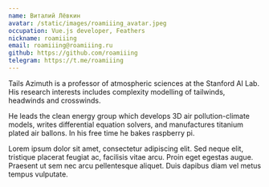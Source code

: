 ```yaml
---
name: Виталий Лёвкин
avatar: /static/images/roamiiing_avatar.jpeg
occupation: Vue.js developer, Feathers
nickname: roamiiing
email: roamiiing@roamiiing.ru
github: https://github.com/roamiiing
telegram: https://t.me/roamiiing
---
```


Tails Azimuth is a professor of atmospheric sciences at the Stanford AI Lab. His research interests includes complexity modelling of tailwinds, headwinds and crosswinds.

He leads the clean energy group which develops 3D air pollution-climate models, writes differential equation solvers, and manufactures titanium plated air ballons. In his free time he bakes raspberry pi.

Lorem ipsum dolor sit amet, consectetur adipiscing elit. Sed neque elit, tristique placerat feugiat ac, facilisis vitae arcu. Proin eget egestas augue. Praesent ut sem nec arcu pellentesque aliquet. Duis dapibus diam vel metus tempus vulputate.
